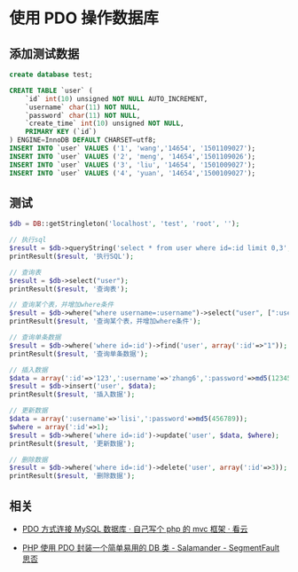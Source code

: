 # 使用 PDO 操作数据库

## 添加测试数据

```sql
create database test;

CREATE TABLE `user` (
    `id` int(10) unsigned NOT NULL AUTO_INCREMENT,
    `username` char(11) NOT NULL,
    `password` char(11) NOT NULL,
    `create_time` int(10) unsigned NOT NULL,
    PRIMARY KEY (`id`)
) ENGINE=InnoDB DEFAULT CHARSET=utf8;
INSERT INTO `user` VALUES ('1', 'wang','14654', '1501109027');
INSERT INTO `user` VALUES ('2', 'meng', '14654','1501109026');
INSERT INTO `user` VALUES ('3', 'liu', '14654', '1501009027');
INSERT INTO `user` VALUES ('4', 'yuan', '14654','1500109027');
```

## 测试

```php
$db = DB::getStringleton('localhost', 'test', 'root', '');

// 执行sql
$result = $db->queryString('select * from user where id=:id limit 0,3', array(':id'=>'123'));
printResult($result, '执行SQL');

// 查询表
$result = $db->select("user");
printResult($result, '查询表');

// 查询某个表，并增加where条件
$result = $db->where("where username=:username")->select("user", [":username"=>"wang"]);
printResult($result, '查询某个表，并增加where条件');

// 查询单条数据
$result = $db->where('where id=:id')->find('user', array(':id'=>"1"));
printResult($result, '查询单条数据');

// 插入数据
$data = array(':id'=>'123',':username'=>'zhang6',':password'=>md5(123456),':create_time'=>time());
$result = $db->insert('user', $data);
printResult($result, '插入数据');

// 更新数据
$data = array(':username'=>'lisi',':password'=>md5(456789));
$where = array(':id'=>1);
$result = $db->where('where id=:id')->update('user', $data, $where);
printResult($result, '更新数据');

// 删除数据
$result = $db->where('where id=:id')->delete('user', array(':id'=>3));
printResult($result, '删除数据');
```

## 相关

* [PDO 方式连接 MySQL 数据库 · 自己写个 php 的 mvc 框架 · 看云](https://www.kancloud.cn/threethousand/php_mvc/102340)

- [PHP 使用 PDO 封装一个简单易用的 DB 类 - Salamander - SegmentFault 思否](https://segmentfault.com/a/1190000010391179)
